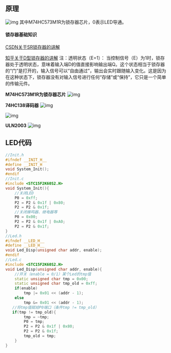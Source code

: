## 原理
![img](https://img2023.cnblogs.com/blog/3583913/202502/3583913-20250213155709150-1818692442.png)
其中M74HC573M1R为锁存器芯片，0表示LED导通。
#### 锁存器基础知识
[CSDN关于SR锁存器的讲解](https://blog.csdn.net/qian_yz/article/details/119358006)

[知乎关于D型锁存器的讲解](https://zhuanlan.zhihu.com/p/602904924) 注：透明状态（E=1）： 当控制信号（E）为1时，锁存器处于透明状态，意味着输入端D的值直接影响输出端Q。这个状态相当于锁存器的“门”是打开的，输入信号可以“自由通过”，输出会实时跟随输入变化。这是因为在这种状态下，锁存器没有对输入信号进行任何“存储”或“保持”，它只是一个简单的传输元件。

**M74HC573M1R为锁存器芯片** 
![img](https://img2023.cnblogs.com/blog/3583913/202502/3583913-20250213170256603-2081870984.png)

**74HC138译码器**
![img](https://img2023.cnblogs.com/blog/3583913/202502/3583913-20250213171246122-1541143652.png)

![img](https://img2023.cnblogs.com/blog/3583913/202502/3583913-20250214085658481-574556534.png)

**ULN2003**
![img](https://img2023.cnblogs.com/blog/3583913/202502/3583913-20250214090715010-521612343.png)




## LED代码
```cpp
//Init.h
#ifndef __INIT_H__
#define __INIT_H
void System_Init();
#endif
//Init.c
#include <STC15F2K60S2.H>
void System_Init(){
    //关闭LED
    P0 = 0xff;
    P2 = P2 & 0x1f | 0x80;
    P2 = P2 & 0x1f;
    //关闭蜂鸣器、继电器等
    P0 = 0x00;
    P2 = P2 & 0x1f | 0xA0;
    P2 = P2 & 0x1f;
}
//Led.h
#ifndef __LED_H__
#define __LED_H__
void Led_Disp(unsigned char addr, enable);
#endif
//Led.c
#include <STC15F2K60S2.H>
void Led_Disp(unsigned char addr, enable){
    //开关（enable = 0/1）某个Led的tmp值
    static unsigned char tmp = 0x00;
    static unsigned char tmp_old = 0xff;
    if(enable)
        tmp |= 0x01 << (addr - 1); 
    else
        tmp &= 0x01 << (addr - 1);
   //将tmp值赋给P0端口（条件tmp != tmp_old）
   if(tmp != tmp_old){
        tmp = ~tmp;
        P0 = tmp;
        P2 = P2 & 0x1f | 0x80;
        P2 = P2 & 0x1f;
        tmp_old = tmp;
    }
}
```